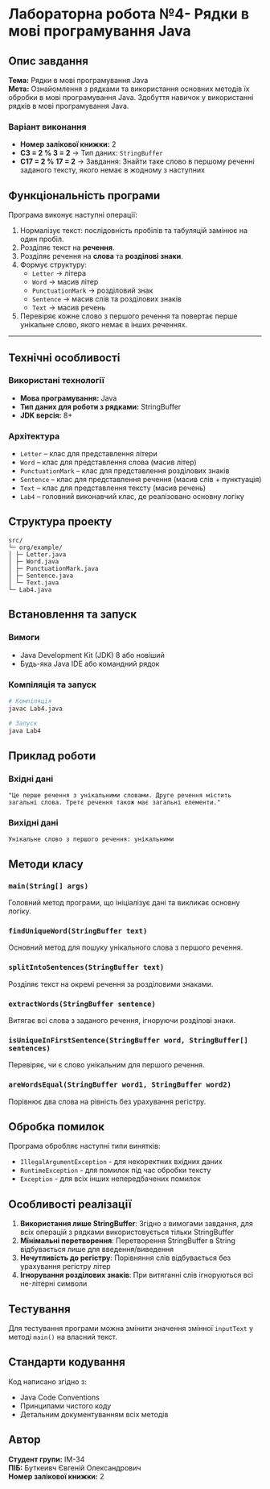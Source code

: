 # Лабораторна робота №4- Рядки в мові програмування Java

## Опис завдання

**Тема:** Рядки в мові програмування Java  
**Мета:** Ознайомлення з рядками та використання основних методів їх обробки в мові програмування Java. Здобуття навичок у використанні рядків в мові програмування Java.

### Варіант виконання
- **Номер залікової книжки:** 2
- **C3 = 2 % 3 = 2** → Тип даних: `StringBuffer`
- **C17 = 2 % 17 = 2** → Завдання: Знайти таке слово в першому реченні заданого тексту, якого немає в жодному з наступних
## Функціональність програми

Програма виконує наступні операції:
1. Нормалізує текст: послідовність пробілів та табуляцій замінює на один пробіл.  
2. Розділяє текст на **речення**.  
3. Розділяє речення на **слова** та **розділові знаки**.  
4. Формує структуру:  
   - `Letter` → літера  
   - `Word` → масив літер  
   - `PunctuationMark` → розділовий знак  
   - `Sentence` → масив слів та розділових знаків  
   - `Text` → масив речень  
5. Перевіряє кожне слово з першого речення та повертає перше унікальне слово, якого немає в інших реченнях.  

---

## Технічні особливості

### Використані технології
- **Мова програмування:** Java  
- **Тип даних для роботи з рядками:** StringBuffer  
- **JDK версія:** 8+  

### Архітектура
- `Letter` – клас для представлення літери  
- `Word` – клас для представлення слова (масив літер)  
- `PunctuationMark` – клас для представлення розділових знаків  
- `Sentence` – клас для представлення речення (масив слів + пунктуація)  
- `Text` – клас для представлення тексту (масив речень)  
- `Lab4` – головний виконавчий клас, де реалізовано основну логіку  

## Структура проекту

```
src/
└─ org/example/
│ ├─ Letter.java
│ ├─ Word.java
│ ├─ PunctuationMark.java
│ ├─ Sentence.java
│ └─ Text.java
└─ Lab4.java
```

## Встановлення та запуск

### Вимоги
- Java Development Kit (JDK) 8 або новіший
- Будь-яка Java IDE або командний рядок

### Компіляція та запуск
```bash
# Компіляція
javac Lab4.java

# Запуск
java Lab4
```

## Приклад роботи

### Вхідні дані
```
"Це перше речення з унікальними словами. Друге речення містить загальні слова. Третє речення також має загальні елементи."
```

### Вихідні дані
```
Унікальне слово з першого речення: унікальними
```

## Методи класу

### `main(String[] args)`
Головний метод програми, що ініціалізує дані та викликає основну логіку.

### `findUniqueWord(StringBuffer text)`
Основний метод для пошуку унікального слова з першого речення.

### `splitIntoSentences(StringBuffer text)`
Розділяє текст на окремі речення за розділовими знаками.

### `extractWords(StringBuffer sentence)`
Витягає всі слова з заданого речення, ігноруючи розділові знаки.

### `isUniqueInFirstSentence(StringBuffer word, StringBuffer[] sentences)`
Перевіряє, чи є слово унікальним для першого речення.

### `areWordsEqual(StringBuffer word1, StringBuffer word2)`
Порівнює два слова на рівність без урахування регістру.

## Обробка помилок

Програма обробляє наступні типи винятків:
- `IllegalArgumentException` - для некоректних вхідних даних
- `RuntimeException` - для помилок під час обробки тексту
- `Exception` - для всіх інших непередбачених помилок

## Особливості реалізації

1. **Використання лише StringBuffer**: Згідно з вимогами завдання, для всіх операцій з рядками використовується тільки StringBuffer
2. **Мінімальні перетворення**: Перетворення StringBuffer в String відбувається лише для введення/виведення
3. **Нечутливість до регістру**: Порівняння слів відбувається без урахування регістру літер
4. **Ігнорування розділових знаків**: При витяганні слів ігноруються всі не-літерні символи

## Тестування

Для тестування програми можна змінити значення змінної `inputText` у методі `main()` на власний текст.


## Стандарти кодування

Код написано згідно з:
- Java Code Conventions
- Принципами чистого коду
- Детальним документуванням всіх методів

## Автор

**Студент групи:** ІМ-34  
**ПІБ:** Буткеивч Євгеній Олександрович  
**Номер залікової книжки:** 2

